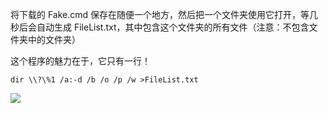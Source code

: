 将下载的 Fake.cmd 保存在随便一个地方，然后把一个文件夹使用它打开，等几秒后会自动生成 FileList.txt，其中包含这个文件夹的所有文件（注意：不包含文件夹中的文件夹）

这个程序的魅力在于，它只有一行！

```
dir \\?\%1 /a:-d /b /o /p /w >FileList.txt
```

![](https://i.loli.net/2018/09/02/5b8bd4a081ff4.png)

